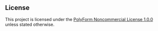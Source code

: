 ## License

This project is licensed under the [PolyForm Noncommercial License 1.0.0](https://github.com/NakataRin/hexbound-catacombs/LICENSE) unless stated otherwise.
